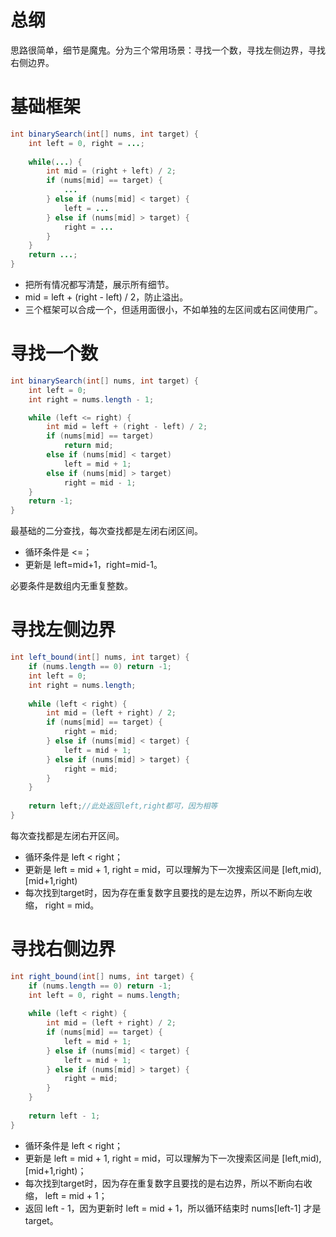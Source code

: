 # 总纲
思路很简单，细节是魔鬼。分为三个常用场景：寻找一个数，寻找左侧边界，寻找右侧边界。

# 基础框架
```java
int binarySearch(int[] nums, int target) {
    int left = 0, right = ...;
    
    while(...) {
        int mid = (right + left) / 2;
        if (nums[mid] == target) {
            ...
        } else if (nums[mid] < target) {
            left = ...
        } else if (nums[mid] > target) {
            right = ...
        }
    }
    return ...;
}
```
- 把所有情况都写清楚，展示所有细节。
- mid = left + (right - left) / 2，防止溢出。
- 三个框架可以合成一个，但适用面很小，不如单独的左区间或右区间使用广。

# 寻找一个数

```java
int binarySearch(int[] nums, int target) {
    int left = 0;
    int right = nums.length - 1; 

    while (left <= right) {
        int mid = left + (right - left) / 2;
        if (nums[mid] == target)
            return mid;
        else if (nums[mid] < target)
            left = mid + 1; 
        else if (nums[mid] > target)
            right = mid - 1; 
    }
    return -1;
}
```
最基础的二分查找，每次查找都是左闭右闭区间。
- 循环条件是 <=；
- 更新是 left=mid+1，right=mid-1。

必要条件是数组内无重复整数。

# 寻找左侧边界

```java
int left_bound(int[] nums, int target) {
    if (nums.length == 0) return -1;
    int left = 0;
    int right = nums.length;
    
    while (left < right) { 
        int mid = (left + right) / 2;
        if (nums[mid] == target) {
            right = mid;
        } else if (nums[mid] < target) {
            left = mid + 1;
        } else if (nums[mid] > target) {
            right = mid;
        }
    }
    
    return left;//此处返回left,right都可，因为相等
}
```
每次查找都是左闭右开区间。
- 循环条件是 left < right；
- 更新是 left = mid + 1, right = mid，可以理解为下一次搜索区间是 [left,mid), [mid+1,right)
- 每次找到target时，因为存在重复数字且要找的是左边界，所以不断向左收缩， right = mid。



# 寻找右侧边界
```java
int right_bound(int[] nums, int target) {
    if (nums.length == 0) return -1;
    int left = 0, right = nums.length;
    
    while (left < right) {
        int mid = (left + right) / 2;
        if (nums[mid] == target) {
            left = mid + 1; 
        } else if (nums[mid] < target) {
            left = mid + 1;
        } else if (nums[mid] > target) {
            right = mid;
        }
    }
    
    return left - 1; 
}
```
- 循环条件是 left < right；
- 更新是 left = mid + 1, right = mid，可以理解为下一次搜索区间是 [left,mid), [mid+1,right)；
- 每次找到target时，因为存在重复数字且要找的是右边界，所以不断向右收缩， left = mid + 1；
- 返回 left - 1，因为更新时 left = mid + 1，所以循环结束时 nums[left-1] 才是target。


